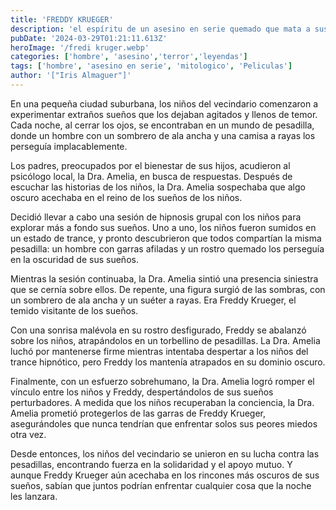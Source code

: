 ```yaml
---
title: 'FREDDY KRUEGER'
description: 'el espíritu de un asesino en serie quemado que mata a sus víctimas en sus sueños, causando con ello su muerte en el mundo real.'
pubDate: '2024-03-29T01:21:11.613Z'
heroImage: '/fredi kruger.webp'
categories: ['hombre', 'asesino','terror','leyendas']
tags: ['hombre', 'asesino en serie', 'mitologico', 'Peliculas']
author: '["Iris Almaguer"]'
---
```


En una pequeña ciudad suburbana, los niños del vecindario comenzaron a experimentar extraños sueños que los dejaban agitados y llenos de temor. Cada noche, al cerrar los ojos, se encontraban en un mundo de pesadilla, donde un hombre con un sombrero de ala ancha y una camisa a rayas los perseguía implacablemente.

Los padres, preocupados por el bienestar de sus hijos, acudieron al psicólogo local, la Dra. Amelia, en busca de respuestas. Después de escuchar las historias de los niños, la Dra. Amelia sospechaba que algo oscuro acechaba en el reino de los sueños de los niños.

Decidió llevar a cabo una sesión de hipnosis grupal con los niños para explorar más a fondo sus sueños. Uno a uno, los niños fueron sumidos en un estado de trance, y pronto descubrieron que todos compartían la misma pesadilla: un hombre con garras afiladas y un rostro quemado los perseguía en la oscuridad de sus sueños.

Mientras la sesión continuaba, la Dra. Amelia sintió una presencia siniestra que se cernía sobre ellos. De repente, una figura surgió de las sombras, con un sombrero de ala ancha y un suéter a rayas. Era Freddy Krueger, el temido visitante de los sueños.

Con una sonrisa malévola en su rostro desfigurado, Freddy se abalanzó sobre los niños, atrapándolos en un torbellino de pesadillas. La Dra. Amelia luchó por mantenerse firme mientras intentaba despertar a los niños del trance hipnótico, pero Freddy los mantenía atrapados en su dominio oscuro.

Finalmente, con un esfuerzo sobrehumano, la Dra. Amelia logró romper el vínculo entre los niños y Freddy, despertándolos de sus sueños perturbadores. A medida que los niños recuperaban la conciencia, la Dra. Amelia prometió protegerlos de las garras de Freddy Krueger, asegurándoles que nunca tendrían que enfrentar solos sus peores miedos otra vez.

Desde entonces, los niños del vecindario se unieron en su lucha contra las pesadillas, encontrando fuerza en la solidaridad y el apoyo mutuo. Y aunque Freddy Krueger aún acechaba en los rincones más oscuros de sus sueños, sabían que juntos podrían enfrentar cualquier cosa que la noche les lanzara.